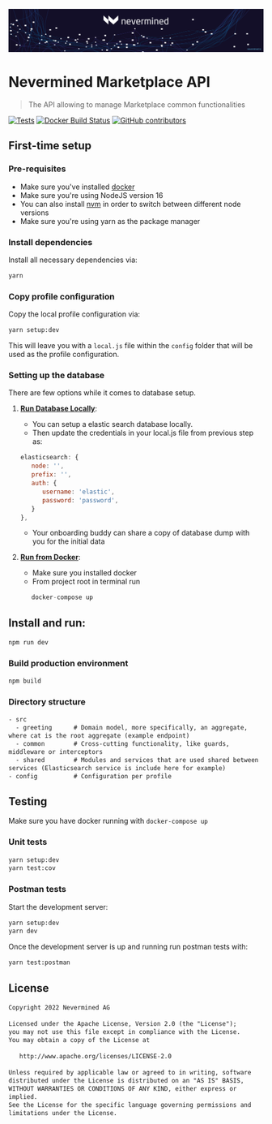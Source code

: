[![banner](https://raw.githubusercontent.com/nevermined-io/assets/main/images/logo/banner_logo.png)](https://nevermined.io)

# Nevermined Marketplace API

> The API allowing to manage Marketplace common functionalities

[![Tests](https://github.com/nevermined-io/marketplace-api/actions/workflows/test.yml/badge.svg)](https://github.com/nevermined-io/marketplace-api/actions/workflows/test.yml)
[![Docker Build Status](https://img.shields.io/docker/cloud/build/neverminedio/marketplace-api.svg)](https://hub.docker.com/repository/docker/neverminedio/marketplace-api)
[![GitHub contributors](https://img.shields.io/github/contributors/nevermined-io/marketplace-api.svg)](https://github.com/nevermined-io/marketplace-api/graphs/contributors)

## First-time setup

### Pre-requisites

- Make sure you've installed [docker](https://www.docker.com/products/docker-desktop)
- Make sure you're using NodeJS version 16
- You can also install [nvm](https://github.com/nvm-sh/nvm) in order to switch between different node versions
- Make sure you're using yarn as the package manager

### Install dependencies

Install all necessary dependencies via:

```bash
yarn
```

### Copy profile configuration

Copy the local profile configuration via:

```bash
yarn setup:dev
```

This will leave you with a `local.js` file within the `config` folder that will be used as the profile configuration.

### Setting up the database

There are few options while it comes to database setup.

1. **<u>Run Database Locally</u>**:

   - You can setup a elastic search database locally.
   - Then update the credentials in your local.js file from previous step as:

   ```javascript
   elasticsearch: {
      node: '',
      prefix: '',
      auth: {
         username: 'elastic',
         password: 'password',
      }
   },
   ```

   - Your onboarding buddy can share a copy of database dump with you for the initial data

2. <u>**Run from Docker**</u>:

   - Make sure you installed docker
   - From project root in terminal run

   ```javascript
      docker-compose up
   ```

## Install and run:

```javascript
npm run dev
```

### Build production environment

```bash
npm build
```

### Directory structure

```
- src
  - greeting      # Domain model, more specifically, an aggregate, where cat is the root aggregate (example endpoint)
  - common        # Cross-cutting functionality, like guards, middleware or interceptors
  - shared        # Modules and services that are used shared between services (Elasticsearch service is include here for example)
- config          # Configuration per profile
```

## Testing

Make sure you have docker running with `docker-compose up`

### Unit tests

```bash
yarn setup:dev
yarn test:cov
```

### Postman tests

Start the development server:

```bash
yarn setup:dev
yarn dev
```

Once the development server is up and running run postman tests with:

```bash
yarn test:postman
```

## License

```
Copyright 2022 Nevermined AG

Licensed under the Apache License, Version 2.0 (the "License");
you may not use this file except in compliance with the License.
You may obtain a copy of the License at

   http://www.apache.org/licenses/LICENSE-2.0

Unless required by applicable law or agreed to in writing, software
distributed under the License is distributed on an "AS IS" BASIS,
WITHOUT WARRANTIES OR CONDITIONS OF ANY KIND, either express or implied.
See the License for the specific language governing permissions and
limitations under the License.
```
